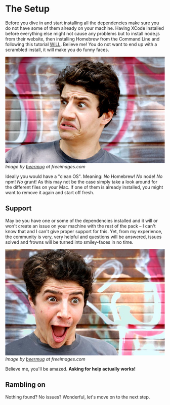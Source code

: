 # The Setup

Before you dive in and start installing all the dependencies make sure you do not have some of them already on your machine. Having XCode installed before everything else might not cause any problems but to install node.js from their website, then installing Homebrew from the Command Line and following this tutorial [WILL](http://stackoverflow.com/questions/12607155/error-the-brew-link-step-did-not-complete-successfully). Believe me! You do not want to end up with a scrambled install, it will make you do funny faces.

[![Screen](/assets/fear.jpg)](/assets/fear.jpg)
*Image by [beermug](http://www.freeimages.com/profile/beermug) at freeimages.com*

Ideally you would have a "clean OS". Meaning: *No* Homebrew! *No* node! *No* npm! *No* grunt! As this may not be the case simply take a look around for the different files on your Mac. If one of them is already installed, you might want to remove it again and start off fresh.

## Support

May be you have one or some of the dependencies installed and it will or won't create an issue on your machine with the rest of the pack – I can't know that and I can't give proper support for this. Yet, from my experience, the community is very, very helpful and questions will be answered, issues solved and frowns will be turned into smiley-faces in no time.

[![Screen](/assets/happy.jpg)](/assets/happy.jpg)
*Image by [beermug](http://www.freeimages.com/profile/beermug) at freeimages.com*

Believe me, you'll be amazed. **Asking for help actually works!**

## Rambling on

Nothing found? No issues? Wonderful, let's move on to the next step.
